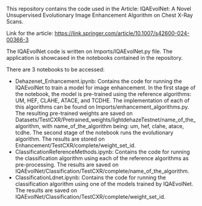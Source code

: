 This repository contains the code used in the Article: IQAEvolNet: A Novel Unsupervised Evolutionary Image Enhancement Algorithm on Chest X-Ray Scans.

Link for the article: https://link.springer.com/article/10.1007/s42600-024-00366-3

The IQAEvolNet code is written on Imports/IQAEvolNet.py file. The application is showcased in the notebooks contained in the repository.

There are 3 notebooks to be accessed:
  - Dehazenet_Enhancement.ipynb: Contains the code for running the IQAEvolNet to train a model for image enhancement. In the first stage of the notebook, the model is pre-trained using the reference algorithms: UM, HEF, CLAHE, ATACE, and TCDHE. The implementation of each of this algorithms can be found on Imports/enhancement_algorithms.py. The resulting pre-trained weights are saved on Datasets/TestCXR/Pretrained_weights/lightdehazeTestnet/name_of_the_algorithm, with name_of_the_algorithm being: um, hef, clahe, atace, tcdhe. The second stage of the notebook runs the evolutionary algorithm. The results are stored on Enhancement/TestCXR/complete/weight_set_id.
  - ClassificationReferenceMethods.ipynb: Contains the code for running the classification algorithm using each of the reference algorithms as pre-processing. The results are saved on IQAEvolNet/Classification/TestCXR/complete/name_of_the_algorithm.
  - ClassificationLdnet.ipynb: Contains the code for running the classification algorithm using one of the models trained by IQAEvolNet. The results are saved on IQAEvolNet/Classification/TestCXR/complete/weight_set_id.
